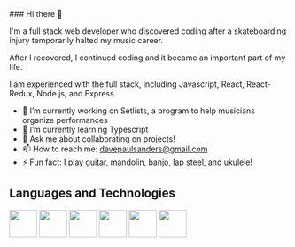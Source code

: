 <div style="display: flex, justify-content: center, width: 100% text-align: center">
### Hi there 👋

I'm a full stack web developer who discovered coding after a skateboarding injury temporarily halted my music career.

 After I recovered, I continued coding and it became an important part of my life.
 
 I am experienced with the full stack, including Javascript, React, React-Redux, Node.js, and Express.

- 🔭 I’m currently working on Setlists, a program to help musicians organize performances
- 🌱 I’m currently learning Typescript
- 💬 Ask me about collaborating on projects!
- 📫 How to reach me: davepaulsanders@gmail.com
- ⚡ Fun fact: I play guitar, mandolin, banjo, lap steel, and ukulele!

## Languages and Technologies

  <div style="display: flex, justify-content: center, align-items: center">
     <img src="https://upload.wikimedia.org/wikipedia/commons/9/99/Unofficial_JavaScript_logo_2.svg" style="width: 50px"/>
     <img src="https://upload.wikimedia.org/wikipedia/commons/a/a7/React-icon.svg" style="width: 50px"/>
     <img src="https://upload.wikimedia.org/wikipedia/commons/6/62/CSS3_logo.svg" style="width: 50px"/>
     <img src="https://upload.wikimedia.org/wikipedia/commons/b/b2/Bootstrap_logo.svg" style="width: 50px"/>
     <img src="https://upload.wikimedia.org/wikipedia/commons/d/d5/Tailwind_CSS_Logo.svg" style="width: 50px"/>
     <img src="https://upload.wikimedia.org/wikipedia/commons/3/3f/Git_icon.svg" style="width: 50px"/>
   
  </div>
 
</div>
